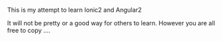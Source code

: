 This is my attempt to learn Ionic2 and Angular2

It will not be pretty or a good way for others to learn.
However you are all free to copy ....


